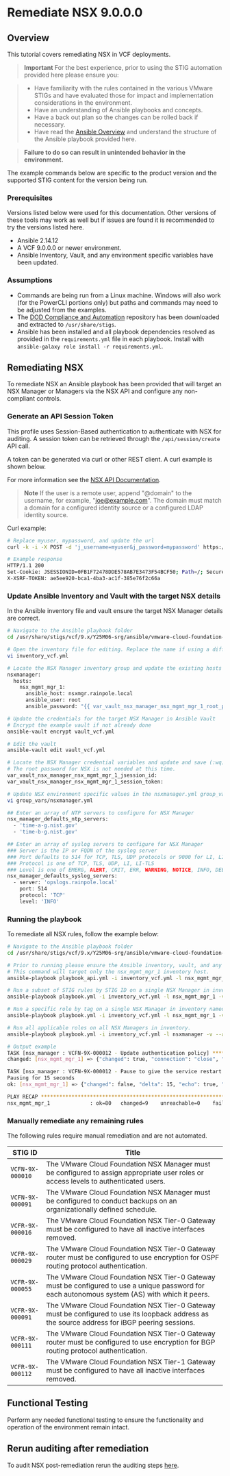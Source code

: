 # Remediate NSX 9.0.0.0

## Overview
This tutorial covers remediating NSX in VCF deployments.  

> **Important** For the best experience, prior to using the STIG automation provided here please ensure you:  

> - Have familiarity with the rules contained in the various VMware STIGs and have evaluated those for impact and implementation considerations in the environment.  
> - Have an understanding of Ansible playbooks and concepts.
> - Have a back out plan so the changes can be rolled back if necessary.
> - Have read the [Ansible Overview](../../../../../tutorials/cloud-foundation-9x/ansible-playbook-overview.md) and understand the structure of the Ansible playbook provided here.

> **Failure to do so can result in unintended behavior in the environment.**  

The example commands below are specific to the product version and the supported STIG content for the version being run.

### Prerequisites
Versions listed below were used for this documentation. Other versions of these tools may work as well but if issues are found it is recommended to try the versions listed here.  

* Ansible 2.14.12
* A VCF 9.0.0.0 or newer environment.
* Ansible Inventory, Vault, and any environment specific variables have been updated.

### Assumptions
* Commands are being run from a Linux machine. Windows will also work (for the PowerCLI portions only) but paths and commands may need to be adjusted from the examples.
* The [DOD Compliance and Automation](https://github.com/vmware/dod-compliance-and-automation) repository has been downloaded and extracted to `/usr/share/stigs`.
* Ansible has been installed and all playbook dependencies resolved as provided in the `requirements.yml` file in each playbook. Install with `ansible-galaxy role install -r requirements.yml`.

## Remediating NSX
To remediate NSX an Ansible playbook has been provided that will target an NSX Manager or Managers via the NSX API and configure any non-compliant controls.  

### Generate an API Session Token
This profile uses Session-Based authentication to authenticate with NSX for auditing. A session token can be retrieved through the `/api/session/create` API call. 

A token can be generated via curl or other REST client. A curl example is shown below.

For more information see the [NSX API Documentation](https://developer.vmware.com/apis/1733/).

> **Note** If the user is a remote user, append "@domain" to the username, for example, "joe@example.com". The domain must match a domain for a configured identity source or a configured LDAP identity source.  

Curl example:

```bash
# Replace myuser, mypassword, and update the url
curl -k -i -X POST -d 'j_username=myuser&j_password=mypassword' https://nsxmgr.rainpole.local/api/session/create

# Example response
HTTP/1.1 200
Set-Cookie: JSESSIONID=0FB1F72478DDE578AB7E3473F54BCF50; Path=/; Secure; HttpOnly
X-XSRF-TOKEN: ae5ee920-bca1-4ba3-ac1f-385e76f2c66a
```

### Update Ansible Inventory and Vault with the target NSX details
In the Ansible inventory file and vault ensure the target NSX Manager details are correct.

```bash
# Navigate to the Ansible playbook folder
cd /usr/share/stigs/vcf/9.x/Y25M06-srg/ansible/vmware-cloud-foundation-stig-ansible-hardening/

# Open the inventory file for editing. Replace the name if using a different inventory file for the environment.
vi inventory_vcf.yml

# Locate the NSX Manager inventory group and update the existing hosts and add additional hosts as needed.
nsxmanager:
  hosts:
    nsx_mgmt_mgr_1:
      ansible_host: nsxmgr.rainpole.local
      ansible_user: root
      ansible_password: "{{ var_vault_nsx_manager_nsx_mgmt_mgr_1_root_password }}"

# Update the credentials for the target NSX Manager in Ansible Vault
# Encrypt the example vault if not already done
ansible-vault encrypt vault_vcf.yml

# Edit the vault
ansible-vault edit vault_vcf.yml

# Locate the NSX Manager credential variables and update and save (:wq)
# The root password for NSX is not needed at this time.
var_vault_nsx_manager_nsx_mgmt_mgr_1_jsession_id:
var_vault_nsx_manager_nsx_mgmt_mgr_1_session_token:

# Update NSX environment specific values in the nsxmanager.yml group_vars file or via an alternatively provided vars files that is specified at the command line
vi group_vars/nsxmanager.yml

## Enter an array of NTP servers to configure for NSX Manager
nsx_manager_defaults_ntp_servers:
  - 'time-a-g.nist.gov'
  - 'time-b-g.nist.gov'

## Enter an array of syslog servers to configure for NSX Manager
### Server is the IP or FQDN of the syslog server
### Port defaults to 514 for TCP, TLS, UDP protocols or 9000 for LI, LI-TLS protocols
### Protocol is one of TCP, TLS, UDP, LI, LI-TLS
### Level is one of EMERG, ALERT, CRIT, ERR, WARNING, NOTICE, INFO, DEBUG
nsx_manager_defaults_syslog_servers:
  - server: 'opslogs.rainpole.local'
    port: 514
    protocol: 'TCP'
    level: 'INFO'
```

### Running the playbook
To remediate all NSX rules, follow the example below:

```bash
# Navigate to the Ansible playbook folder
cd /usr/share/stigs/vcf/9.x/Y25M06-srg/ansible/vmware-cloud-foundation-stig-ansible-hardening/

# Prior to running please ensure the Ansible inventory, vault, and any environment specific variables are updated.  Enter the vault password when prompted.
# This command will target only the nsx_mgmt_mgr_1 inventory host.
ansible-playbook playbook_api.yml -i inventory_vcf.yml -l nsx_mgmt_mgr_1 -v --ask-vault-pass -e @vault_vcf.yml

# Run a subset of STIG rules by STIG ID on a single NSX Manager in inventory named nsx_mgmt_mgr_1.
ansible-playbook playbook.yml -i inventory_vcf.yml -l nsx_mgmt_mgr_1 -v --ask-vault-pass -e @vault_vcf.yml --tags VCFN-9X-000007

# Run a specific role by tag on a single NSX Manager in inventory named nsx_mgmt_mgr_1.
ansible-playbook playbook.yml -i inventory_vcf.yml -l nsx_mgmt_mgr_1 -v --ask-vault-pass -e @vault_vcf.yml --tags nsx-manager

# Run all applicable roles on all NSX Managers in inventory.
ansible-playbook playbook.yml -i inventory_vcf.yml -l nsxmanager -v --ask-vault-pass -e @vault_vcf.yml

# Output example
TASK [nsx_manager : VCFN-9X-000012 - Update authentication policy] ************************************************************************************************************************************************************
changed: [nsx_mgmt_mgr_1] => {"changed": true, "connection": "close", "content_length": "602", "content_security_policy": "frame-src 'self' https://*.vmware-aws.com/ https://*.vmware.com https://*.broadcom.com blob:; frame-ancestors 'self' https://*.vmware-aws.com/ https://*.vmware.com https://*.broadcom.com", "content_type": "application/json", "cookies": {}, "cookies_string": "", "date": "Wed, 14 May 2025 21:31:48 GMT", "elapsed": 11, "json": {"_retry_prompt": 3, "_schema": "AuthenticationPolicyProperties", "_self": {"href": "/node/aaa/auth-policy", "rel": "self"}, "api_failed_auth_lockout_period": 900, "api_failed_auth_reset_period": 900, "api_max_auth_failures": 3, "cli_failed_auth_lockout_period": 900, "cli_max_auth_failures": 3, "digits": -1, "hash_algorithm": "sha512", "lower_chars": -1, "max_repeats": 0, "max_sequence": 0, "maximum_password_length": 128, "minimum_password_length": 12, "minimum_unique_chars": 0, "password_remembrance": 0, "special_chars": -1, "upper_chars": -1}, "msg": "OK (602 bytes)", "redirected": false, "server": "envoy", "status": 202, "strict_transport_security": "max-age=31536000; includeSubDomains", "url": "https://nsxmgr.rainpole.local/api/v1/node/aaa/auth-policy", "vmw_task_id": "71141642-fd95-8e7e-1c50-e167d8d6ffd8_70793f91-74fc-4ec4-bee2-2cb0d59bb136", "x_content_type_options": "nosniff", "x_envoy_upstream_service_time": "10986", "x_frame_options": "SAMEORIGIN", "x_xss_protection": "1;mode=block"}

TASK [nsx_manager : VCFN-9X-000012 - Pause to give the service restart a chance to happen when changes are made to auth policy] ***********************************************************************************************
Pausing for 15 seconds
ok: [nsx_mgmt_mgr_1] => {"changed": false, "delta": 15, "echo": true, "rc": 0, "start": "2025-05-14 21:31:48.240723", "stderr": "", "stdout": "Paused for 15.0 seconds", "stop": "2025-05-14 21:32:03.241036", "user_input": ""}

PLAY RECAP ********************************************************************************************************************************************************************************************************************
nsx_mgmt_mgr_1             : ok=80   changed=9    unreachable=0    failed=0    skipped=65   rescued=0    ignored=0
```

### Manually remediate any remaining rules
The following rules require manual remediation and are not automated.  

| STIG ID              | Title                                                                                                                                   |
|----------------------|-----------------------------------------------------------------------------------------------------------------------------------------|
| `VCFN-9X-000010`     |The VMware Cloud Foundation NSX Manager must be configured to assign appropriate user roles or access levels to authenticated users.     |
| `VCFN-9X-000091`     |The VMware Cloud Foundation NSX Manager must be configured to conduct backups on an organizationally defined schedule.                   |
| `VCFR-9X-000016`     |The VMware Cloud Foundation NSX Tier-0 Gateway must be configured to have all inactive interfaces removed.                               |
| `VCFR-9X-000029`     |The VMware Cloud Foundation NSX Tier-0 Gateway router must be configured to use encryption for OSPF routing protocol authentication.     |
| `VCFR-9X-000055`     |The VMware Cloud Foundation NSX Tier-0 Gateway must be configured to use a unique password for each autonomous system (AS) with which it peers.|
| `VCFR-9X-000091`     |The VMware Cloud Foundation NSX Tier-0 Gateway must be configured to use its loopback address as the source address for iBGP peering sessions.|
| `VCFR-9X-000111`     |The VMware Cloud Foundation NSX Tier-0 Gateway router must be configured to use encryption for BGP routing protocol authentication.      |
| `VCFR-9X-000112`     |The VMware Cloud Foundation NSX Tier-1 Gateway must be configured to have all inactive interfaces removed.                               |

## Functional Testing
Perform any needed functional testing to ensure the functionality and operation of the environment remain intact.

## Rerun auditing after remediation
To audit NSX post-remediation rerun the auditing steps [here](../../../../../tutorials/cloud-foundation-9x/product/nsx/audit9-nsx/audit9-nsx.md).
